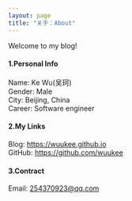 ```yaml
---
layout: page
title: "关于：About"
---
```

Welcome to  my blog!

#### 1.Personal Info
Name: Ke Wu(吴珂)  
Gender: Male  
City: Beijing, China  
Career: Software engineer  

#### 2.My Links
Blog: <https://wuukee.github.io>  
GitHub: <https://github.com/wuukee>   


#### 3.Contract
Email: 254370923@qq.com  
   
